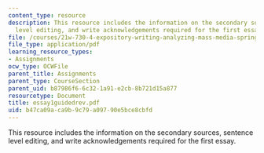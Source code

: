 ```yaml
---
content_type: resource
description: This resource includes the information on the secondary sources, sentence
  level editing, and write acknowledgements required for the first essay.
file: /courses/21w-730-4-expository-writing-analyzing-mass-media-spring-2001/b47ca09aca9b9c79a09790e5bce8cbfd_essay1guidedrev.pdf
file_type: application/pdf
learning_resource_types:
- Assignments
ocw_type: OCWFile
parent_title: Assignments
parent_type: CourseSection
parent_uid: b87986f6-6c32-1a91-e2cb-8b721d15a877
resourcetype: Document
title: essay1guidedrev.pdf
uid: b47ca09a-ca9b-9c79-a097-90e5bce8cbfd
---
```

This resource includes the information on the secondary sources, sentence level editing, and write acknowledgements required for the first essay.

